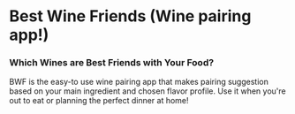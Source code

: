 # Best Wine Friends (Wine pairing app!)
### Which Wines are Best Friends with Your Food? 
BWF is the easy-to use wine pairing app that makes pairing suggestion based on your main ingredient and chosen flavor profile. Use it when you're out to eat or planning the perfect dinner at home!
